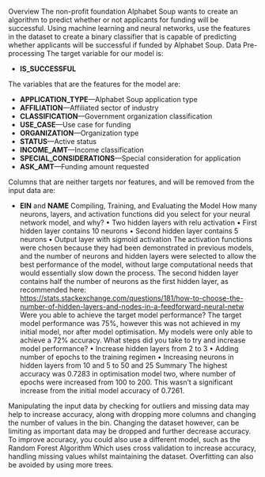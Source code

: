 Overview 
The non-profit foundation Alphabet Soup wants to create an algorithm to predict whether or not applicants for funding will be successful. Using machine learning and neural networks, use the features in the dataset to create a binary classifier that is capable of predicting whether applicants will be successful if funded by Alphabet Soup.
Data Pre-processing
The target variable for our model is:
* **IS_SUCCESSFUL** 

The variables that are the features for the model are:

* **APPLICATION_TYPE**—Alphabet Soup application type
* **AFFILIATION**—Affiliated sector of industry
* **CLASSIFICATION**—Government organization classification
* **USE_CASE**—Use case for funding
* **ORGANIZATION**—Organization type
* **STATUS**—Active status
* **INCOME_AMT**—Income classification
* **SPECIAL_CONSIDERATIONS**—Special consideration for application
* **ASK_AMT**—Funding amount requested

Columns that are neither targets nor features, and will be removed from the input data are:

* **EIN** and **NAME** 
Compiling, Training, and Evaluating the Model
How many neurons, layers, and activation functions did you select for your neural network model, and why?
•	Two hidden layers with relu activation
•	First hidden layer contains 10 neurons
•	Second hidden layer contains 5 neurons
•	Output layer with sigmoid activation 
The activation functions were chosen because they had been demonstrated in previous models, and the number of neurons and hidden layers were selected to allow the best performance of the model, without large computational needs that would essentially slow down the process. The second hidden layer contains half the number of neurons as the first hidden layer, as recommended here: https://stats.stackexchange.com/questions/181/how-to-choose-the-number-of-hidden-layers-and-nodes-in-a-feedforward-neural-netw
Were you able to achieve the target model performance?
The target model performance was 75%, however this was not achieved in my initial model, nor after model optimisation. My models were only able to achieve a 72% accuracy.
What steps did you take to try and increase model performance?
•	Increase hidden layers from 2 to 3
•	Adding number of epochs to the training regimen
•	Increasing neurons in hidden layers from 10 and 5 to 50 and 25
Summary
The highest accuracy was 0.7283 in optimisation model two, where number of epochs were increased from 100 to 200. This wasn’t a significant increase from the initial model accuracy of 0.7261.

Manipulating the input data by checking for outliers and missing data may help to increase accuracy, along with dropping more columns and changing the number of values in the bin. Changing the dataset however, can be limiting as important data may be dropped and further decrease accuracy. To improve accuracy, you could also use a different model, such as the Random Forest Algorithm
Which uses cross validation to increase accuracy, handling missing values whilst maintaining the dataset. Overfitting can also be avoided by using more trees.
